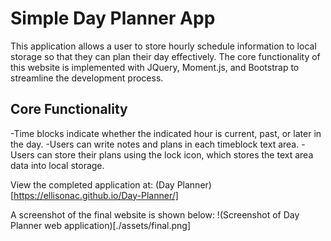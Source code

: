 # Simple Day Planner App

This application allows a user to store hourly schedule information to local storage so that they can plan their day effectively. The core functionality of this website is implemented with JQuery, Moment.js, and Bootstrap to streamline the development process. 

## Core Functionality

-Time blocks indicate whether the indicated hour is current, past, or later in the day.
-Users can write notes and plans in each timeblock text area.
-Users can store their plans using the lock icon, which stores the text area data into local storage.

View the completed application at: (Day Planner)[https://ellisonac.github.io/Day-Planner/]

A screenshot of the final website is shown below:
!(Screenshot of Day Planner web application)[./assets/final.png]